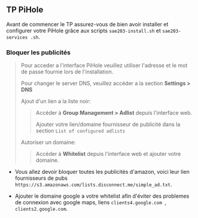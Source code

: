 ## TP PiHole
Avant de commencer le TP assurez-vous de bien avoir installer et configurer votre PiHole grâce aux scripts `sae203-install.sh`
et `sae203-services .sh`.

### Bloquer les publicités

> Pour acceder a l'interface PiHole veuillez utiliser l'adresse et le mot de passe fournie lors de l'installation.
> 
> Pour changer le server DNS, veuillez accéder a la section  **Settings > DNS**
>
> Ajout d'un lien a la liste noir:
> > Accéder à **Group Management > Adlist** depuis l'interface web.
> > 
> > Ajouter votre lien/domaine fournisseur de publicité dans la section `List of configured adlists`
>
> Autoriser un domaine:
> > Accéder à **Whitelist** depuis l'interface web et ajouter votre domaine.

- Vous allez devoir bloquer toutes les publicités d'amazon, voici leur lien fournisseurs de pubs `https://s3.amazonaws.com/lists.disconnect.me/simple_ad.txt`.

- Ajouter le domaine google a votre whitelist afin d'éviter des problemes de connexion avec google maps, liens `clients4.google.com `, `clients2.google.com`.
